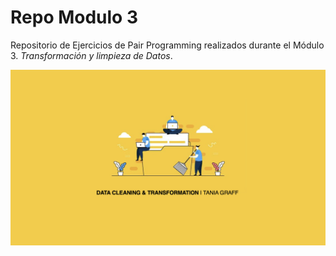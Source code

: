 # Repo Modulo 3
Repositorio de Ejercicios de Pair Programming realizados durante el Módulo 3. 
*Transformación y limpieza de Datos*.

![imagen_portada_modulo](portada.png)
